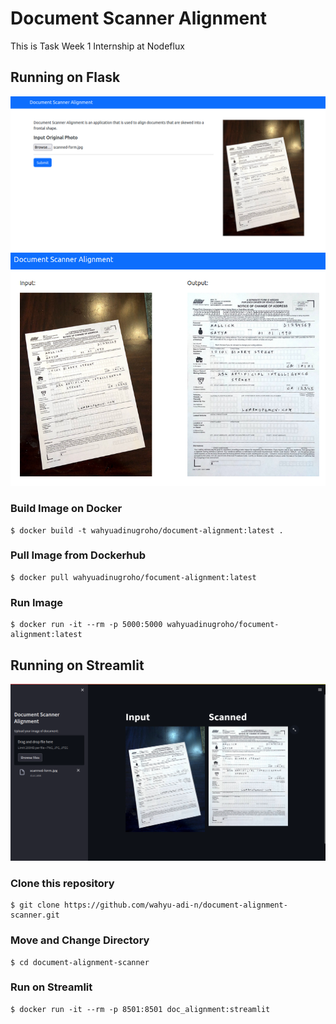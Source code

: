 # Document Scanner Alignment
This is Task Week 1 Internship at Nodeflux

## Running on Flask
![](https://github.com/wahyu-adi-n/document-alignment-scanner/blob/main/input.png)
![](https://github.com/wahyu-adi-n/document-alignment-scanner/blob/main/output.png)

### Build Image on Docker

```
$ docker build -t wahyuadinugroho/document-alignment:latest .
```

### Pull Image from Dockerhub

```
$ docker pull wahyuadinugroho/focument-alignment:latest
```

### Run Image

```
$ docker run -it --rm -p 5000:5000 wahyuadinugroho/focument-alignment:latest
```

## Running on Streamlit
![](https://github.com/wahyu-adi-n/document-alignment-scanner/blob/main/streamlit.png)

### Clone this repository
```
$ git clone https://github.com/wahyu-adi-n/document-alignment-scanner.git
```

### Move and Change Directory
```
$ cd document-alignment-scanner 
```

### Run on Streamlit
```
$ docker run -it --rm -p 8501:8501 doc_alignment:streamlit
```
